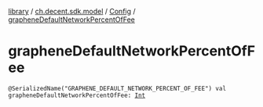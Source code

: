 [library](../../index.md) / [ch.decent.sdk.model](../index.md) / [Config](index.md) / [grapheneDefaultNetworkPercentOfFee](./graphene-default-network-percent-of-fee.md)

# grapheneDefaultNetworkPercentOfFee

`@SerializedName("GRAPHENE_DEFAULT_NETWORK_PERCENT_OF_FEE") val grapheneDefaultNetworkPercentOfFee: `[`Int`](https://kotlinlang.org/api/latest/jvm/stdlib/kotlin/-int/index.html)